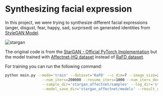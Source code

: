 # Synthesizing facial expression

In this project, we were trying to synthesize different facial expressions (anger, disgust, fear, happy, sad, surprised) on generated identities from [StyleGAN Model](https://github.com/NVlabs/stylegan2.git).

![stargan]()

The original code is from the [StarGAN - Official PyTorch Implementation](https://github.com/yunjey/stargan.git) but the model trained with [Affectnet-HQ dataset](https://www.kaggle.com/datasets/tom99763/affectnethq) instead of [RaFD dataset](http://www.socsci.ru.nl:8180/RaFD2/RaFD).

For training you can run the following command:

```bash
python main.py --mode='train' --dataset='RaFD' --c_dim=7 --image_size=256 \
                 --num_iters=200000 --resume_iters=1000 --num_iters_decay=100 --sample_step=1000 --model_save_step=1000 --rafd_image_dir='data/Affectnet-HQ'\
                 --sample_dir='stargan_affectnet/samples' --log_dir='stargan_affectnet/logs' \
                 --model_save_dir='stargan_affectnet/models' --result_dir='stargan_affectnet/results'
```



